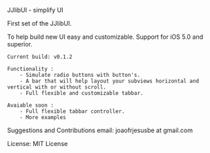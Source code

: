 JJlibUI - simplify UI

First set of the JJlibUI.

To help build new UI easy and customizable.
Support for iOS 5.0 and superior.

	Current build: v0.1.2

	Functionality :
 		- Simulate radio buttons with button's.
 		- A bar that will help layout your subviews horizontal and vertical with or without scroll.
 		- Full flexible and customizable tabbar.

	Avaiable soon :
		- Full flexible tabbar controller.
		- More examples


Suggestions and Contributions email: joaofrjesusbe at gmail.com

License: MIT License

